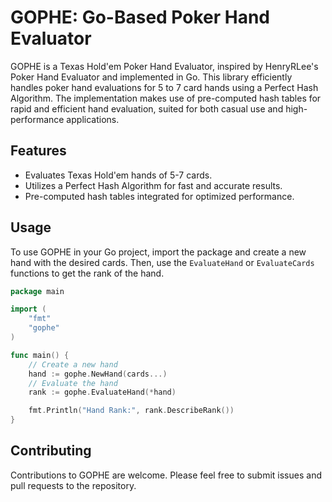 # GOPHE: Go-Based Poker Hand Evaluator

GOPHE is a Texas Hold'em Poker Hand Evaluator, inspired by HenryRLee's Poker Hand Evaluator and implemented in Go. This library efficiently handles poker hand evaluations for 5 to 7 card hands using a Perfect Hash Algorithm. The implementation makes use of pre-computed hash tables for rapid and efficient hand evaluation, suited for both casual use and high-performance applications.

## Features
- Evaluates Texas Hold'em hands of 5-7 cards.
- Utilizes a Perfect Hash Algorithm for fast and accurate results.
- Pre-computed hash tables integrated for optimized performance.

## Usage
To use GOPHE in your Go project, import the package and create a new hand with the desired cards. Then, use the `EvaluateHand` or `EvaluateCards` functions to get the rank of the hand.

```go
package main

import (
    "fmt"
    "gophe"
)

func main() {
    // Create a new hand
    hand := gophe.NewHand(cards...)
    // Evaluate the hand
    rank := gophe.EvaluateHand(*hand)

    fmt.Println("Hand Rank:", rank.DescribeRank())
}
```
## Contributing
Contributions to GOPHE are welcome. Please feel free to submit issues and pull requests to the repository.
